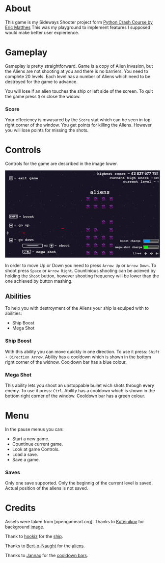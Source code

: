 # About

This game is my Sideways Shooter project form [Python Crash Course by Eric Matthes](https://ehmatthes.github.io/pcc_3e/)
This was my playground to implement features I supposed would make better user expierience.

# Gameplay

Gameplay is pretty straightforward. Game is a copy of Alien Invasion, but the Aliens are not shooting at you and there is no barriers.
You need to complete 20 levels. Each level has a number of Aliens which need to be destroyed for the game to advance.

You will lose if an alien touches the ship or left side of the screen.
To quit the game press `Q` or close the widow.

### Score

Your effeciency is mwasured by the `Score` stat which can be seen in top right corner of the window.
You get points for killing the Aliens.
However you will lose points for missing the shots.

# Controls

Controls for the game are described in the image lower.

![controls](./images/controls.png)

In order to move Up or Down you need to press `Arrow Up` or `Arrow Down`.
To shoot press `Space` or `Arrow Right`. Countinious shooting can be acieved by holding the `Shoot` button,
however shooting frequency will be lower than the one achieved by button mashing.

## Abilities

To help you with destroyment of the Aliens your ship is equiped with to abilities:

- Ship Boost
- Mega Shot

### Ship Boost

With this ability you can move quickly in one direction.
To use it press: `Shift + Direction Arrow`.
Ability has a cooldown which is shown in the bottom right corner of the widnow.
Cooldown bar has a blue colour.

### Mega Shot

This ability lets you shoot an unstoppable bullet wich shots through every enemy.
To use it press: `Ctrl`.
Ability has a cooldown which is shown in the bottom right corner of the window.
Cooldown bar has a green colour.

# Menu

In the pause menus you can:

- Start a new game.
- Countinue current game.
- Look at game Controls.
- Load a save.
- Save a game.

### Saves

Only one save supported.
Only the beginnig of the current level is saved. Actual position of the aliens is not saved.

# Credits

Assets were taken from [opengameart.org].
Thanks to [Kutejnikov](https://opengameart.org/users/kutejnikovFF) for background [image](https://opengameart.org/content/space-9).

Thank to [hookiz](https://opengameart.org/users/hookiz) for the [ship](https://opengameart.org/content/ship-space-0).

Thanks to [Bert-o-Naught](https://opengameart.org/users/bert-o-naught) for the [aliens](https://opengameart.org/content/space-shooter-top-down-2d-pixel-art).

Thanks to [Jannax](https://opengameart.org/users/jannax) for the [cooldown bars](https://opengameart.org/content/sleek-bars).

